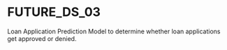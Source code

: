 # FUTURE_DS_03
Loan Application Prediction Model to determine whether loan applications get approved or denied. 

